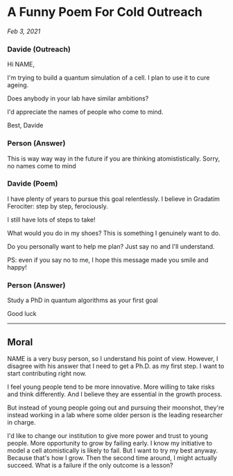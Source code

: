 # A Funny Poem For Cold Outreach
*Feb 3, 2021*

### Davide (Outreach)

Hi NAME,

I'm trying to build a quantum simulation of a cell. I plan to use it to cure ageing.

Does anybody in your lab have similar ambitions?

I'd appreciate the names of people who come to mind.

Best,
Davide

### Person (Answer)

This is way way way in the future if you are thinking atomististically. Sorry, no names come to mind

### Davide (Poem)

I have plenty of years to pursue this goal relentlessly. I believe in Gradatim Ferociter: step by step, ferociously.

I still have lots of steps to take!

What would you do in my shoes? This is something I genuinely want to do.

Do you personally want to help me plan? Just say no and I'll understand.

PS: even if you say no to me, I hope this message made you smile and happy!

### Person (Answer)

Study a PhD in quantum algorithms as your first goal

Good luck

---

## Moral

NAME is a very busy person, so I understand his point of view. However, I disagree with his answer that I need to get a Ph.D. as my first step. I want to start contributing right now.

I feel young people tend to be more innovative. More willing to take risks and think differently. And I believe they are essential in the growth process.

But instead of young people going out and pursuing their moonshot, they're instead working in a lab where some older person is the leading researcher in charge.

I'd like to change our institution to give more power and trust to young people. More opportunity to grow by failing early. I know my initiative to model a cell atomistically is likely to fail. But I want to try my best anyway. Because that's how I grow. Then the second time around, I might actually succeed. What is a failure if the only outcome is a lesson?
